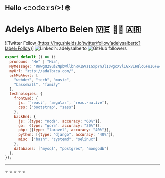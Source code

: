 ## Hello <𝚌𝚘𝚍𝚎𝚛𝚜/>! 🤓

# Adelys Alberto Belen 🇻🇪 👨‍💻 🇦🇷


![Twitter Follow (https://img.shields.io/twitter/follow/adelysalberto?label=Follow)]
![Linkedin: adelysalberto](https://img.shields.io/badge/-adelysalberto-blue?style=flat-square&logo=Linkedin&logoColor=white&link=https://www.linkedin.com/in/adelysalberto/)
![GitHub followers](https://img.shields.io/github/followers/adelysalberto?label=Follow&style=social)


```js
export default () => ({
  pronouns: "He" | "Him",
  MyMessage: "RWwgQ29ub2NpbWllbnRvIGVzIGxpYnJlISwgcXVlIGxvIHNlcGFuIGFwcm92ZWNoYXIsIHBvY29zIQ==",
  myUrl: "http://adalbeca.com/",
  askMeAbout: [
    "webdev", "tech", "music",
    "basseball", "family"
  ],
  technologies: {
    frontEnd: {
      js: ["react", "angular", "react-native"],
      css: ["bootstrap", "sass"]
    },
    backEnd: {
      js: [{type: "node", accuracy: "60%"}],
      go: [{type: "gorm", accuracy: "30%"}],
      php: [{type: "laravel", accuracy: "40%"}],
      python: [{type: "django", accuracy: "40%"}],
      misc: ["bash", "systemd", "selinux"]
    },
    databases: ["mysql", "postgres", "mongodb"]
  },
});
```

---

⭐️ ⭐️ ⭐️ ⭐️ ⭐️ 
